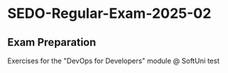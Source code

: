 # SEDO-Regular-Exam-2025-02

## Exam Preparation 
 Exercises for the "DevOps for Developers" module @ SoftUni
test

